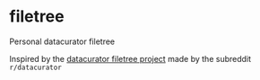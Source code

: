 # filetree
Personal datacurator filetree

Inspired by the [datacurator filetree project](https://github.com/roboyoshi/datacurator-filetree) made by the subreddit `r/datacurator`